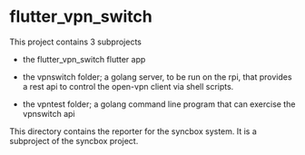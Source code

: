 # flutter_vpn_switch

This project contains 3 subprojects
- the flutter_vpn_switch flutter app
- the vpnswitch folder; a golang server, to be run
on the rpi, that provides a rest api to control the
open-vpn client via shell scripts.

- the vpntest folder; a golang command line program
that can exercise the vpnswitch api

This directory contains the reporter for the syncbox system.
It is a subproject of the syncbox project.

